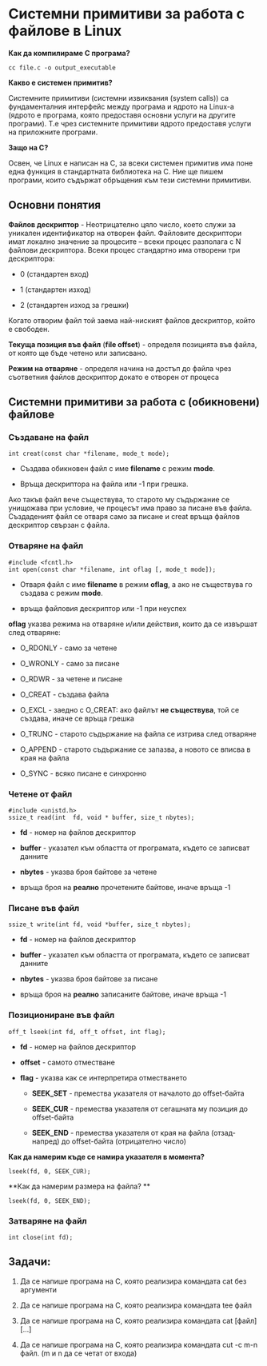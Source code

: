 # Системни примитиви за работа с файлове в Linux

**Как да компилираме C програма?**
```
cc file.c -o output_executable
```

**Какво е системен примитив?**

Системните примитиви (системни извиквания (system calls)) са фундаменталния интерфейс между програма и ядрото на Linux-a (ядрото е програма, която предоставя основни услуги на другите програми). Т.е чрез системните примитиви ядрото предоставя услуги на приложните програми. 

**Защо на C?**

Освен, че Linux e написан на С, за всеки системен примитив има поне една функция в стандартната библиотека на C. Ние ще пишем програми, които съдържат обръщения към тези системни примитиви. 

## Oсновни понятия
**Файлов дескриптор** - Неотрицателно цяло число, което служи за уникален идентификатор на отворен файл. Файловите дескриптори имат локално значение за процесите – всеки процес разполага с N файлови дескриптора. Всеки процес стандартно има отворени три дескриптора:
-   0 (стандартен вход)

-   1 (стандартен изход)

-   2 (стандартен изход за грешки)

Когато отворим файл той заема най-ниският файлов дескриптор, който е свободен. 

**Текуща позиция във файл** (**file offset**) - определя позицията във файла, от която ще бъде четено или записвано.

**Режим на отваряне** - определя начина на достъп до файла чрез съответния файлов дескриптор докато е отворен от процеса

## Системни примитиви за работа с (обикновени) файлове

### Създаване на файл
```
int creat(const char *filename, mode_t mode);
```

- Създава обикновен файл с име **filename** с режим **mode**.

- Връща дескриптора на файла или -1 при грешка.

Ако такъв файл вече съществува, то старото му съдържание се унищожава при условие, че процесът има право за писане във файла. Създаденият файл се отваря само за писане и creat връща файлов дескриптор свързан с файла.


### Отваряне на файл
```
#include <fcntl.h>
int open(const char *filename, int oflag [, mode_t mode]);
```

- Отваря файл с име **filename** в режим **oflag**, а ако не съществува го създава с режим **mode**.

- връща файловия дескриптор или -1 при неуспех

**oflag** указва режима на отваряне и/или действия, които да се извършат след отваряне:

-   O_RDONLY - само за четене

-   O_WRONLY - само за писане

-   O_RDWR - за четене и писане

-   O_CREAT - създава файла

-   O_EXCL - заедно с O_CREAT: ако файлът  **не съществува**, той се създава, иначе се връща грешка

-   O_TRUNC - старото съдържание на файла се изтрива след отваряне

-   O_APPEND - старото съдържание се запазва, а новото се вписва в края на файла

-   O_SYNC - всяко писане е синхронно 


### Четене от файл

```
#include <unistd.h>
ssize_t read(int  fd, void * buffer, size_t nbytes);  
```
-   **fd**  - номер на файлов дескриптор

-   **buffer**  - указател към  областта от програмата, където се записват данните

-   **nbytes**  - указва броя байтове за четене

- връща броя на **реално** прочетените байтове, иначе връща -1

### Писане във файл

```
ssize_t write(int fd, void *buffer, size_t nbytes);
```
-   **fd**  - номер на файлов дескриптор

-   **buffer**  - указател към  областта от програмата, където се записват данните

-   **nbytes**  - указва броя байтове за писане

- връща броя на **реално** записаните байтове, иначе връща -1 

### Позициониране във файл

```
off_t lseek(int fd, off_t offset, int flag);
```

-   **fd**  - номер на файлов дескриптор

- **offset** - самото отместване

- **flag** -  указва как се интерпретира отместването

	- **SEEK_SET** - премества указателя от началото до offset-байта

	- **SEEK_CUR** - премества указателя от сегашната му позиция до offset-байта

	-  **SEEK_END** - премества указателя от края на файла (отзад-напред) до offset-байта (отрицателно число)
	
**Как да намерим къде се намира указателя в момента?**

```
lseek(fd, 0, SEEK_CUR);
```

**Как да намерим размера на файла? **

```
lseek(fd, 0, SEEK_END);
```

### Затваряне на файл

```
int close(int fd);
```

## Задачи: 
1. Да се напише програма на C, която реализира командата cat без аргументи

2. Да се напише програма на C, която реализира командата tee файл

3. Да се напише програма на C, която реализира командата cat [файл] [...]

4. Да се напише програма на C, която реализира командата cut -c m-n файл. (m и n да се четат от входа)
